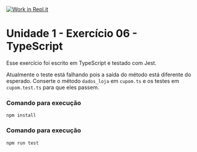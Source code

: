 [![Work in Repl.it](https://classroom.github.com/assets/work-in-replit-14baed9a392b3a25080506f3b7b6d57f295ec2978f6f33ec97e36a161684cbe9.svg)](https://classroom.github.com/online_ide?assignment_repo_id=3236169&assignment_repo_type=AssignmentRepo)
# Unidade 1 - Exercício 06 - TypeScript
Esse exercício foi escrito em TypeScript e testado com Jest.

Atualmente o teste está falhando pois a saída do método está diferente do esperado.
Conserte o método `dados_loja` em `cupom.ts` e os testes em `cupom.test.ts` para que eles passem.

### Comando para execução
`npm install`

### Comando para execução
`npm run test`
